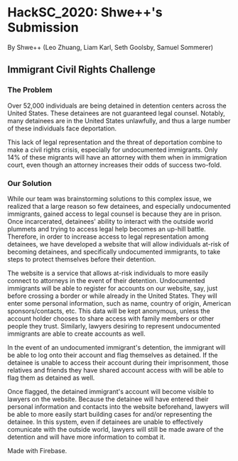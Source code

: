 # HackSC_2020: Shwe++'s Submission

By Shwe++
(Leo Zhuang, Liam Karl, Seth Goolsby, Samuel Sommerer)

## Immigrant Civil Rights Challenge

### The Problem

Over 52,000 individuals are being detained in detention centers across the United States. These detainees are not guaranteed legal counsel. Notably, many detainees are in the United States unlawfully, and thus a large number of these individuals face deportation.

This lack of legal representation and the threat of deportation combine to make a civil rights crisis, especially for undocumented immigrants. Only 14% of these migrants will have an attorney with them when in immigration court, even though an attorney increases their odds of success two-fold. 

### Our Solution

While our team was brainstorming solutions to this complex issue, we realized that a large reason so few detainees, and especially undocumented immigrants, gained access to legal counsel is because they are in prison. Once incarcerated, detainees' ability to interact with the outside world plummets and trying to access legal help becomes an up-hill battle. Therefore, in order to increase access to legal representation among detainees, we have developed a website that will allow individuals at-risk of becoming detainees, and specifically undocumented immigrants, to take steps to protect themselves before their detention. 

The website is a service that allows at-risk individuals to more easily connect to attorneys in the event of their detention. Undocumented immigrants will be able to register for accounts on our website, say, just before crossing a border or while already in the United States. They will enter some personal information, such as name, country of origin, American sponsors/contacts, etc. This data will be kept anonymous, unless the account holder chooses to share access with family members or other people they trust. Similarly, lawyers desiring to represent undocumented immigrants are able to create accounts as well. 

In the event of an undocumented immigrant's detention, the immigrant will be able to log onto their account and flag themselves as detained. If the detainee is unable to access their account during their imprisonment, those relatives and friends they have shared account access with will be able to flag them as detained as well.

Once flagged, the detained immigrant's account will become visible to lawyers on the website. Because the detainee will have entered their personal information and contacts into the website beforehand, lawyers will be able to more easily start building cases for and/or representing the detainee. In this system, even if detainees are unable to effectively comunicate with the outside world, lawyers will still be made aware of the detention and will have more information to combat it.


Made with Firebase.